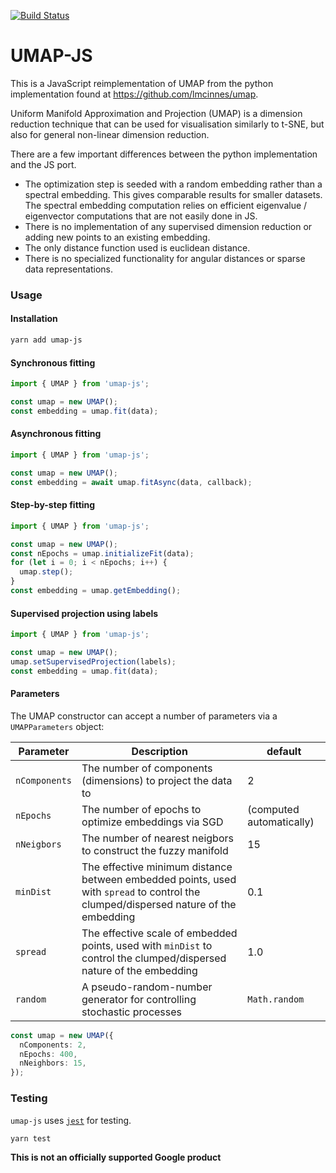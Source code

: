 [![Build Status](https://travis-ci.org/PAIR-code/umap-js.svg?branch=master)](https://travis-ci.org/PAIR-code/umap-js)

# UMAP-JS

This is a JavaScript reimplementation of UMAP from the python implementation found at https://github.com/lmcinnes/umap.

Uniform Manifold Approximation and Projection (UMAP) is a dimension reduction technique that can be used for visualisation similarly to t-SNE, but also for general non-linear dimension reduction.

There are a few important differences between the python implementation and the JS port.

- The optimization step is seeded with a random embedding rather than a spectral embedding. This gives comparable results for smaller datasets. The spectral embedding computation relies on efficient eigenvalue / eigenvector computations that are not easily done in JS.
- There is no implementation of any supervised dimension reduction or adding new points to an existing embedding.
- The only distance function used is euclidean distance.
- There is no specialized functionality for angular distances or sparse data representations.

### Usage

#### Installation

```sh
yarn add umap-js
```

#### Synchronous fitting

```typescript
import { UMAP } from 'umap-js';

const umap = new UMAP();
const embedding = umap.fit(data);
```

#### Asynchronous fitting

```typescript
import { UMAP } from 'umap-js';

const umap = new UMAP();
const embedding = await umap.fitAsync(data, callback);
```

#### Step-by-step fitting

```typescript
import { UMAP } from 'umap-js';

const umap = new UMAP();
const nEpochs = umap.initializeFit(data);
for (let i = 0; i < nEpochs; i++) {
  umap.step();
}
const embedding = umap.getEmbedding();
```

#### Supervised projection using labels

```typescript
import { UMAP } from 'umap-js';

const umap = new UMAP();
umap.setSupervisedProjection(labels);
const embedding = umap.fit(data);
```

#### Parameters

The UMAP constructor can accept a number of parameters via a `UMAPParameters` object:

| Parameter     | Description                                                                                                                         | default                  |
| ------------- | ----------------------------------------------------------------------------------------------------------------------------------- | ------------------------ |
| `nComponents` | The number of components (dimensions) to project the data to                                                                        | 2                        |
| `nEpochs`     | The number of epochs to optimize embeddings via SGD                                                                                 | (computed automatically) |
| `nNeigbors`   | The number of nearest neigbors to construct the fuzzy manifold                                                                      | 15                       |
| `minDist`     | The effective minimum distance between embedded points, used with `spread` to control the clumped/dispersed nature of the embedding | 0.1                      |
| `spread`      | The effective scale of embedded points, used with `minDist` to control the clumped/dispersed nature of the embedding                | 1.0                      |
| `random`      | A pseudo-random-number generator for controlling stochastic processes                                                               | `Math.random`            |

```typescript
const umap = new UMAP({
  nComponents: 2,
  nEpochs: 400,
  nNeighbors: 15,
});
```

### Testing

`umap-js` uses [`jest`](https://jestjs.io/) for testing.

```
yarn test
```

**This is not an officially supported Google product**
